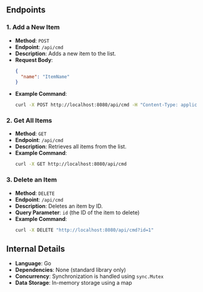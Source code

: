 ## Endpoints

### 1. Add a New Item
- **Method**: `POST`
- **Endpoint**: `/api/cmd`
- **Description**: Adds a new item to the list.
- **Request Body**:
  ```json
  {
    "name": "ItemName"
  }
  ```
- **Example Command**:
  ```bash
  curl -X POST http://localhost:8080/api/cmd -H "Content-Type: application/json" -d '{"name": "Item1"}'
  ```

### 2. Get All Items
- **Method**: `GET`
- **Endpoint**: `/api/cmd`
- **Description**: Retrieves all items from the list.
- **Example Command**:
  ```bash
  curl -X GET http://localhost:8080/api/cmd
  ```

### 3. Delete an Item
- **Method**: `DELETE`
- **Endpoint**: `/api/cmd`
- **Description**: Deletes an item by ID.
- **Query Parameter**: `id` (the ID of the item to delete)
- **Example Command**:
  ```bash
  curl -X DELETE "http://localhost:8080/api/cmd?id=1"
  ```

## Internal Details

- **Language**: Go
- **Dependencies**: None (standard library only)
- **Concurrency**: Synchronization is handled using `sync.Mutex`
- **Data Storage**: In-memory storage using a map